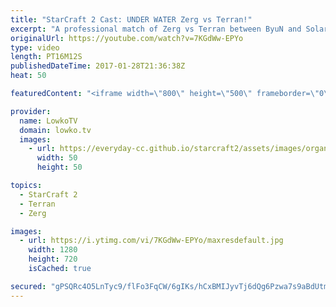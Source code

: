 ```yaml
---
title: "StarCraft 2 Cast: UNDER WATER Zerg vs Terran!"
excerpt: "A professional match of Zerg vs Terran between ByuN and Solar. Subscribe for more videos: http://lowko.tv/youtube More StarCraft 2 Casts: https://goo.gl/t6g7aW  One of the new maps in the new map pool is Abyssal Reef LE. It's a map that plays out fully under water and the physics of dying units is changed"
originalUrl: https://youtube.com/watch?v=7KGdWw-EPYo
type: video
length: PT16M12S
publishedDateTime: 2017-01-28T21:36:38Z
heat: 50

featuredContent: "<iframe width=\"800\" height=\"500\" frameborder=\"0\" src=\"https://www.youtube.com/embed/7KGdWw-EPYo\" allow=\"accelerometer; autoplay; encrypted-media; gyroscope; picture-in-picture\" allowfullscreen></iframe>"

provider:
  name: LowkoTV
  domain: lowko.tv
  images:
    - url: https://everyday-cc.github.io/starcraft2/assets/images/organizations/lowko.tv-50x50.jpg
      width: 50
      height: 50

topics:
  - StarCraft 2
  - Terran
  - Zerg

images:
  - url: https://i.ytimg.com/vi/7KGdWw-EPYo/maxresdefault.jpg
    width: 1280
    height: 720
    isCached: true

secured: "gPSQRc4O5LnTyc9/flFo3FqCW/6gIKs/hCxBMIJyvTj6dQg6Pzwa7s9aBdUtmyLApt83CFf4Rx1NfLa6YN1mxGUBKLBeyqFPrzQBmjUdsLOrgmTdEv0KVvSw9yZp+kWORLE6I6iw8p5KoCip/0mmexqrKxjounikH+wqMbgjt97ZQ87v/fyLWfM5T6XtpneZFjNKuJrMLs3sQ2OOPXijl8+BTLATxytLjzNGs2UZ8UfFlbiI6TmLoX0SwMi+lqtOKKJviZtBdYLMC3Eby4e+ldfHBCdo2L4xu1iGZzeakMAUy0VY8bF1/PecJQGxvZMxCV8LqmUMrJPiXa2STkeJLYti2OK4a8LU/CxIsCO5FuujmRW2LNKLcstJ11i1LzdwDvHMu27a8MUq69kDqC9rRXLw/p38RR+iHMAJJOXU4X6qE+TXMteWE+j90l3RGypE;Wj1iT9y+XEwB/nVt1BBs/Q=="
---
```


